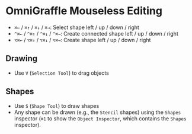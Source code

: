 # OmniGraffle Mouseless Editing

- `⌘←` / `⌘↑` / `⌘↓` / `⌘→`: Select shape left / up / down / right
- `^⌘←` / `^⌘↑` / `^⌘↓` / `^⌘→`: Create connected shape left / up / down / right
- `⌥⌘←` / `⌥⌘↑` / `⌥⌘↓` / `⌥⌘→`: Create shape left / up / down / right

## Drawing

- Use `V` (`Selection Tool`) to drag objects

## Shapes

- Use `S` (`Shape Tool`) to draw shapes
- Any shape can be drawn (e.g., the `Stencil` shapes) using the `Shapes` inspector (`⌘1` to show the `Object Inspector`, which contains the `Shapes` inspector).
